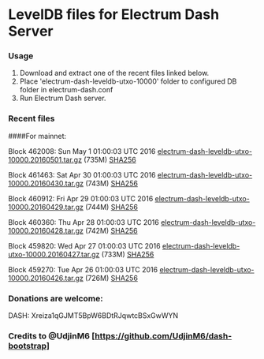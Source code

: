 # LevelDB files for Electrum Dash Server

### Usage

1. Download and extract one of the recent files linked below.
2. Place 'electrum-dash-leveldb-utxo-10000' folder to configured DB folder in electrum-dash.conf
3. Run Electrum Dash server.

### Recent files

####For mainnet:

Block 462008: Sun May  1 01:00:03 UTC 2016 [electrum-dash-leveldb-utxo-10000.20160501.tar.gz](https://transfer.sh/jQ0rM/electrum-dash-leveldb-utxo-10000.20160501.tar.gz) (735M) [SHA256](https://transfer.sh/4JAi1/electrum-dash-leveldb-utxo-10000.20160501.tar.gz.sha256)

Block 461463: Sat Apr 30 01:00:03 UTC 2016 [electrum-dash-leveldb-utxo-10000.20160430.tar.gz](https://transfer.sh/ovrtG/electrum-dash-leveldb-utxo-10000.20160430.tar.gz) (743M) [SHA256](https://transfer.sh/XOnF/electrum-dash-leveldb-utxo-10000.20160430.tar.gz.sha256)

Block 460912: Fri Apr 29 01:00:03 UTC 2016 [electrum-dash-leveldb-utxo-10000.20160429.tar.gz](https://transfer.sh/wOh2Z/electrum-dash-leveldb-utxo-10000.20160429.tar.gz) (744M) [SHA256](https://transfer.sh/10qclx/electrum-dash-leveldb-utxo-10000.20160429.tar.gz.sha256)

Block 460360: Thu Apr 28 01:00:03 UTC 2016 [electrum-dash-leveldb-utxo-10000.20160428.tar.gz](https://transfer.sh/MbPai/electrum-dash-leveldb-utxo-10000.20160428.tar.gz) (742M) [SHA256](https://transfer.sh/HuNeM/electrum-dash-leveldb-utxo-10000.20160428.tar.gz.sha256)

Block 459820: Wed Apr 27 01:00:03 UTC 2016 [electrum-dash-leveldb-utxo-10000.20160427.tar.gz](https://transfer.sh/ynNcM/electrum-dash-leveldb-utxo-10000.20160427.tar.gz) (733M) [SHA256](https://transfer.sh/UyJNR/electrum-dash-leveldb-utxo-10000.20160427.tar.gz.sha256)

Block 459270: Tue Apr 26 01:00:03 UTC 2016 [electrum-dash-leveldb-utxo-10000.20160426.tar.gz](https://transfer.sh/4xyPs/electrum-dash-leveldb-utxo-10000.20160426.tar.gz) (726M) [SHA256](https://transfer.sh/9Bn5m/electrum-dash-leveldb-utxo-10000.20160426.tar.gz.sha256)

### Donations are welcome:

DASH: Xreiza1qGJMT5BpW6BDtRJqwtcBSxGwWYN

### Credits to @UdjinM6 [https://github.com/UdjinM6/dash-bootstrap]
